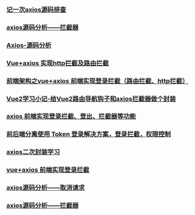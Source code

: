 ### [记一次axios源码排查](https://juejin.im/post/5b9b7be8e51d450e704258a0)
### [axios源码分析——拦截器](https://juejin.im/post/5b272758e51d4558a04a2dbf)
### [Axios-源码分析](http://hejx.space/2017/08/25/Axios-%E6%BA%90%E7%A0%81%E5%88%86%E6%9E%90/)
### [Vue+axios 实现http拦截及路由拦截](https://www.cnblogs.com/parkboyoung/p/6761863.html)
### [前端架构之vue+axios 前端实现登录拦截（路由拦截、http拦截）](https://juejin.im/post/5b791b8251882543057d8797)
### [Vue2学习小记-给Vue2路由导航钩子和axios拦截器做个封装](https://juejin.im/post/5a1550746fb9a045076f4fd2)
### [axios 前端实现登录拦截、登出、拦截器等功能](https://github.com/superman66/vue-axios-github)
### [前后端分离使用 Token 登录解决方案，登录拦截，权限控制](https://github.com/libin1991/libin_Blog/issues/621)
### [axios二次封装学习](https://github.com/libin1991/libin_Blog/issues/605)
### [vue+axios 前端实现登录拦截](https://github.com/libin1991/libin_Blog/issues/612)
### [axios源码分析——取消请求 ](https://github.com/libin1991/libin_Blog/issues/575)
### [axios源码分析——拦截器](https://github.com/libin1991/libin_Blog/issues/574)
